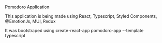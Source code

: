 Pomodoro Application

This application is being made using React, Typescript, Styled Components, @EmotionJs, MUI, Redux

It was bootstraped using create-react-app pomodoro-app --template typescript